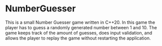# NumberGuesser

This is a small Number Guesser game written in C++20.
In this game the player has to guess a randomly generated number between 1 and 10.
The game keeps track of the amount of guesses, does input validation, and allows the player to replay the game without restarting the application.
